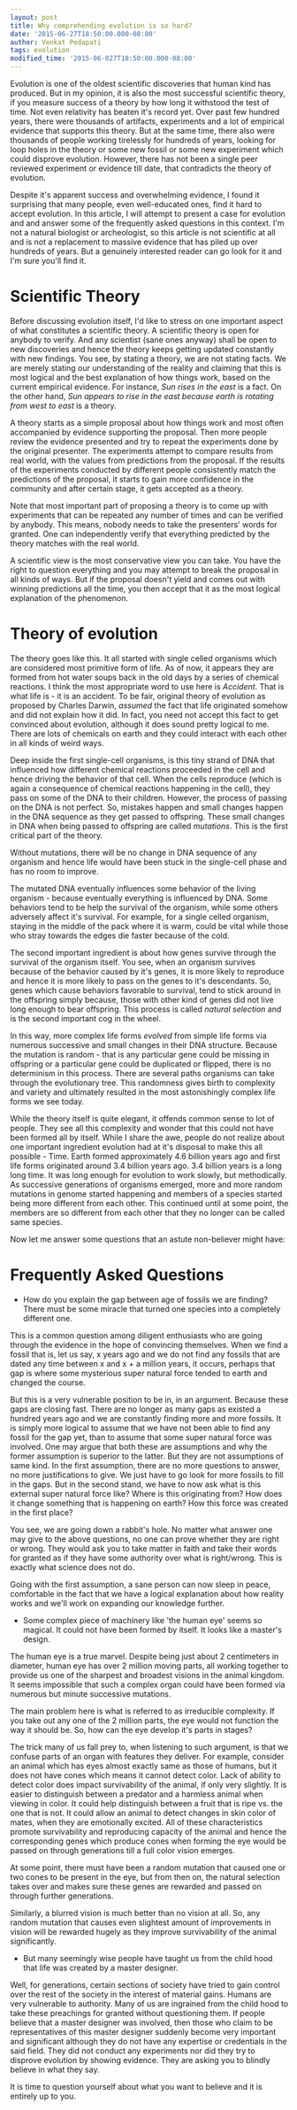 ```yaml
---
layout: post
title: Why comprehending evolution is so hard?
date: '2015-06-27T18:50:00.000-08:00'
author: Venkat Pedapati
tags: evolution
modified_time: '2015-06-027T18:50:00.000-08:00'
---
```


Evolution is one of the oldest scientific discoveries that human kind has produced. But in my opinion, it is also the
most successful scientific theory, if you measure success of a theory by how long it withstood the test of time. Not even 
relativity has beaten it's record yet. Over past few hundred years, there were thousands of artifacts, experiments and a lot of 
empirical evidence that supports this theory. But at the same time, there also were thousands of people working tirelessly 
for hundreds of years, looking for loop holes in the theory or some new fossil or some new experiment which could disprove 
evolution. However, there has not been a single peer reviewed experiment or evidence till date, that contradicts the theory of evolution.

Despite it's apparent success and overwhelming evidence, I found it surprising that many people, even well-educated ones, find it hard to accept
evolution. In this article, I will attempt to present a case for evolution and and answer some of the frequently asked questions in
this context. I'm not a natural biologist or archeologist, so this article is not scientific at all and is not a replacement to
massive evidence that has piled up over hundreds of years. But a genuinely interested reader can go look for it and I'm 
sure you'll find it.

Scientific Theory
=================

Before discussing evolution itself, I'd like to stress on one important aspect of what constitutes a scientific theory. 
A scientific theory is open for anybody to verify. And any scientist (sane ones anyway) shall be open to new
discoveries and hence the theory keeps getting updated constantly with new findings. You see, by stating a theory, we are 
not stating facts. We are merely stating our understanding of the reality and claiming that this is most logical and the 
best explanation of how things work, based on the current empirical evidence. For instance, <i>Sun rises in the east</i> is
a fact. On the other hand, <i>Sun appears to rise in the east because earth is rotating from west to east</i> is a theory.

A theory starts as a simple proposal about how things work and most often accompanied by evidence supporting the proposal.
Then more people review the evidence presented and try to repeat the experiments done by the original presenter. The 
experiments attempt to compare results from real world, with the values from predictions from the proposal. If the
results of the experiments conducted by different people consistently match the predictions of the proposal, it starts to gain more confidence
in the community and after certain stage, it gets accepted as a theory.
 
Note that most important part of proposing a theory is to come up with experiments that can be repeated any number of times
and can be verified by anybody. This means, nobody needs to take the presenters' words for granted. One can independently 
verify that everything predicted by the theory matches with the real world.

A scientific view is the most conservative view you can take. You have the right to question everything and you may attempt
to break the proposal in all kinds of ways. But if the proposal doesn't yield and comes out with winning predictions all 
the time, you then accept that it as the most logical explanation of the phenomenon.

Theory of evolution
===================

The theory goes like this. It all started with single celled organisms which are considered most primitive form of life. 
As of now, it appears they are formed from hot water soups back in the old days by a series of chemical reactions. I think
the most appropriate word to use here is <i>Accident</i>. That is what life is - it is an accident. To be fair,
original theory of evolution as proposed by Charles Darwin, <i>assumed</i> the fact that life originated somehow and did not 
explain how it did. In fact, you need not accept this fact to get convinced about evolution, although it does sound pretty logical to me.
There are lots of chemicals on earth and they could interact with each other in all kinds of weird ways. 

Deep inside the first single-cell organisms, is this tiny strand of DNA that influenced how different chemical reactions
proceeded in the cell and hence driving the behavior of that cell. When the cells reproduce (which is again a consequence of chemical
reactions happening in the cell), they pass on some of the DNA to their children. However, the process of passing on the DNA
is not perfect. So, mistakes happen and small changes happen in the DNA sequence as they get passed to offspring. These 
small changes in DNA when being passed to offspring are called <i>mutations</i>. This is the first critical part of the theory.

Without mutations, there will be no change in DNA sequence of any organism and hence life would have been stuck in the single-cell
phase and has no room to improve. 

The mutated DNA eventually influences some behavior of the living organism - because eventually everything is influenced by DNA. 
Some behaviors tend to be help the survival of the organism, while some others adversely affect it's survival. For example, 
for a single celled organism, staying in the middle of the pack where it is warm, could be vital while those who stray towards 
the edges die faster because of the cold.

The second important ingredient is about how genes survive through the survival of the organism itself. You see, when an organism
survives because of the behavior caused by it's genes, it is more likely to reproduce and hence it is more likely to pass on the
genes to it's descendants. So, genes which cause behaviors favorable to survival, tend to stick around in the offspring
simply because, those with other kind of genes did not live long enough to bear offspring. This process is called <i>natural selection</i>
and is the second important cog in the wheel.

In this way, more complex life forms <i>evolved</i> from simple life forms via numerous successive and small changes in their 
DNA structure. Because the mutation is random - that is any particular gene could be missing in offspring or a particular
gene could be duplicated or flipped, there is no determinism in this process. There are several paths organisms
can take through the evolutionary tree. This randomness gives birth to complexity and variety and ultimately resulted in
the most astonishingly complex life forms we see today.

While the theory itself is quite elegant, it offends common sense to lot of people. They see all this complexity
and wonder that this could not have been formed all by itself. While I share the awe, people do not realize about one important
ingredient evolution had at it's disposal to make this all possible - Time. Earth formed approximately 4.6 billion years ago
and first life forms originated around 3.4 billion years ago. 3.4 billion years is a long long time. It was long enough
for evolution to work slowly, but methodically. As successive generations of organisms emerged, more and more random mutations
in genome started happening and members of a species started being more different from each other. This continued until at some point,
the members are so different from each other that they no longer can be called same species.

Now let me answer some questions that an astute non-believer might have:

Frequently Asked Questions
==========================

* How do you explain the gap between age of fossils we are finding? There must be some miracle that turned one species into a 
completely different one.

This is a common question among diligent enthusiasts who are going through the evidence in the hope of convincing themselves. When we find a
fossil that is, let us say, x years ago and we do not find any fossils that are dated any time between x and x + a million years, 
it occurs, perhaps that gap is where some mysterious super natural force tended to earth and changed the course. 

But this is a very vulnerable position to be in, in an argument. Because these gaps are closing fast. There are no longer as many gaps as 
existed a hundred years ago and we are constantly finding more and more fossils. It is simply more logical to assume that we have not 
been able to find any fossil for the gap yet, than to assume that some super natural force was involved. One may argue that both these
are assumptions and why the former assumption is superior to the latter. But they are not assumptions of same kind. In the first
assumption, there are no more questions to answer, no more justifications to give. We just have to go look for more fossils to fill
in the gaps. But in the second stand, we have to now ask what is this external super natural force like? Where is this originating
from? How does it change something that is happening on earth? How this force was created in the first place? 

You see, we are going down a rabbit's hole. No matter what answer one may give to the above questions, no one can prove 
whether they are right or wrong. They would ask you to take matter in faith and take their words for granted as if they have some
authority over what is right/wrong. This is exactly what science does not do. 

Going with the first assumption, a sane person can now sleep in peace, comfortable in the fact that we have a logical explanation
about how reality works and we'll work on expanding our knowledge further. 

* Some complex piece of machinery like 'the human eye' seems so magical. It could not have been formed by itself. It looks like
a master's design.

The human eye is a true marvel. Despite being just about 2 centimeters in diameter, human eye has over 2 million moving parts,
all working together to provide us one of the sharpest and broadest visions in the animal kingdom. It seems impossible that
such a complex organ could have been formed via numerous but minute successive mutations. 

The main problem here is what is referred to as irreducible complexity. If you take out any one of the 2 million parts,
the eye would not function the way it should be. So, how can the eye develop it's parts in stages?

The trick many of us fall prey to, when listening to such argument, is that we confuse parts of an organ with features they 
deliver. For example, consider an animal which has eyes almost exactly same as those of humans, but it does not have cones
which means it cannot detect color. Lack of ability to detect color does impact survivability of the animal, if only very slightly.
It is easier to distinguish between a predator and a harmless animal when viewing in color. It could help distinguish 
between a fruit that is ripe vs. the one that is not. It could allow an animal to detect changes in skin color of mates, 
when they are emotionally excited. All of these characteristics promote survivability and reproducing capacity of the animal
and hence the corresponding genes which produce cones when forming the eye would be passed on through generations till a full
color vision emerges.

At some point, there must have been a random mutation that caused one or two cones to be present in the eye, but from then on,
the natural selection takes over and makes sure these genes are rewarded and passed on through further generations.

Similarly, a blurred vision is much better than no vision at all. So, any random mutation that causes even slightest amount of
improvements in vision will be rewarded hugely as they improve survivability of the animal significantly.

* But many seemingly wise people have taught us from the child hood that life was created by a master designer. 

Well, for generations, certain sections of society have tried to gain control over the rest of the society in the interest
of material gains. Humans are very vulnerable to authority. Many of us are ingrained from the child hood to take these
preachings for granted without questioning them. If people believe that a master designer was involved, then those who claim
to be representatives of this master designer suddenly become very important and significant although they do not have any
expertise or credentials in the said field. They did not conduct any experiments nor did they try to disprove evolution 
by showing evidence. They are asking you to blindly believe in what they say. 

It is time to question yourself about what you want to believe and it is entirely up to you. 



